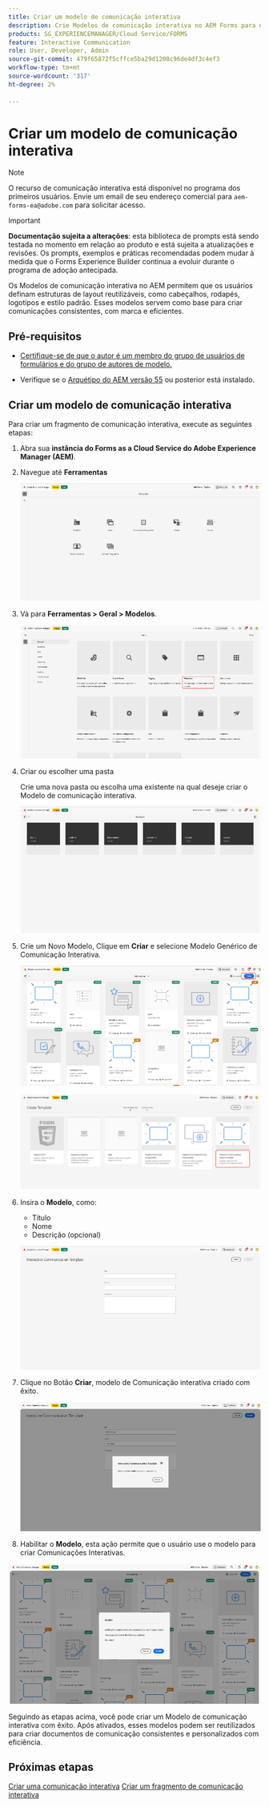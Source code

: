 ```yaml
---
title: Criar um modelo de comunicação interativa
description: Crie Modelos de comunicação interativa no AEM Forms para definir layouts reutilizáveis, garantir a consistência da marca e simplificar a criação de comunicações personalizadas orientadas por dados.
products: SG_EXPERIENCEMANAGER/Cloud Service/FORMS
feature: Interactive Communication
role: User, Developer, Admin
source-git-commit: 479f65872f5cffce5ba29d1208c96de4df3c4ef3
workflow-type: tm+mt
source-wordcount: '317'
ht-degree: 2%

---
```


# Criar um modelo de comunicação interativa

>[!NOTE]
>
> O recurso de comunicação interativa está disponível no programa dos primeiros usuários. Envie um email de seu endereço comercial para `aem-forms-ea@adobe.com` para solicitar acesso.

>[!IMPORTANT]
>
> **Documentação sujeita a alterações**: esta biblioteca de prompts está sendo testada no momento em relação ao produto e está sujeita a atualizações e revisões. Os prompts, exemplos e práticas recomendadas podem mudar à medida que o Forms Experience Builder continua a evoluir durante o programa de adoção antecipada.

Os Modelos de comunicação interativa no AEM permitem que os usuários definam estruturas de layout reutilizáveis, como cabeçalhos, rodapés, logotipos e estilo padrão. Esses modelos servem como base para criar comunicações consistentes, com marca e eficientes.

## Pré-requisitos

* [Certifique-se de que o autor é um membro do grupo de usuários de formulários e do grupo de autores de modelo.](/help/forms/setup-forms-cloud-service.md#configure-users)

* Verifique se o [Arquétipo do AEM versão 55](https://github.com/adobe/aem-project-archetype) ou posterior está instalado.

## Criar um modelo de comunicação interativa

Para criar um fragmento de comunicação interativa, execute as seguintes etapas:

1. Abra sua **instância do Forms as a Cloud Service do Adobe Experience Manager (AEM)**.

1. Navegue até **Ferramentas**

   ![Localizar IC Docu](/help/forms/interactive-communication/assets/aem.png)

1. Vá para **Ferramentas > Geral > Modelos**.

   ![Localizar IC Docu](/help/forms/interactive-communication/assets/template.png)

1. Criar ou escolher uma pasta

   Crie uma nova pasta ou escolha uma existente na qual deseje criar o Modelo de comunicação interativa.

   ![Localizar IC Docu](/help/forms/interactive-communication/assets/choosefolder.png)

1. Crie um Novo Modelo, Clique em **Criar** e selecione Modelo Genérico de Comunicação Interativa.

   ![Localizar IC Docu](/help/forms/interactive-communication/assets/create1.png)

   ![Localizar IC Docu](/help/forms/interactive-communication/assets/choose.png)

1. Insira o **Modelo**, como:

   * Título
   * Nome
   * Descrição (opcional)

   ![Localizar IC Docu](/help/forms/interactive-communication/assets/create2.png)

1. Clique no Botão **Criar**, modelo de Comunicação interativa criado com êxito.

   ![Localizar IC Docu](/help/forms/interactive-communication/assets/enabled.png)

1. Habilitar o **Modelo**, esta ação permite que o usuário use o modelo para criar Comunicações Interativas.

![Localizar IC Docu](/help/forms/interactive-communication/assets/enable.png)

Seguindo as etapas acima, você pode criar um Modelo de comunicação interativa com êxito. Após ativados, esses modelos podem ser reutilizados para criar documentos de comunicação consistentes e personalizados com eficiência.

## Próximas etapas

[Criar uma comunicação interativa](/help/forms/interactive-communication/create-interactive-communication.md)
[Criar um fragmento de comunicação interativa](/help/forms/interactive-communication/create-interactive-communication-fragment.md)
